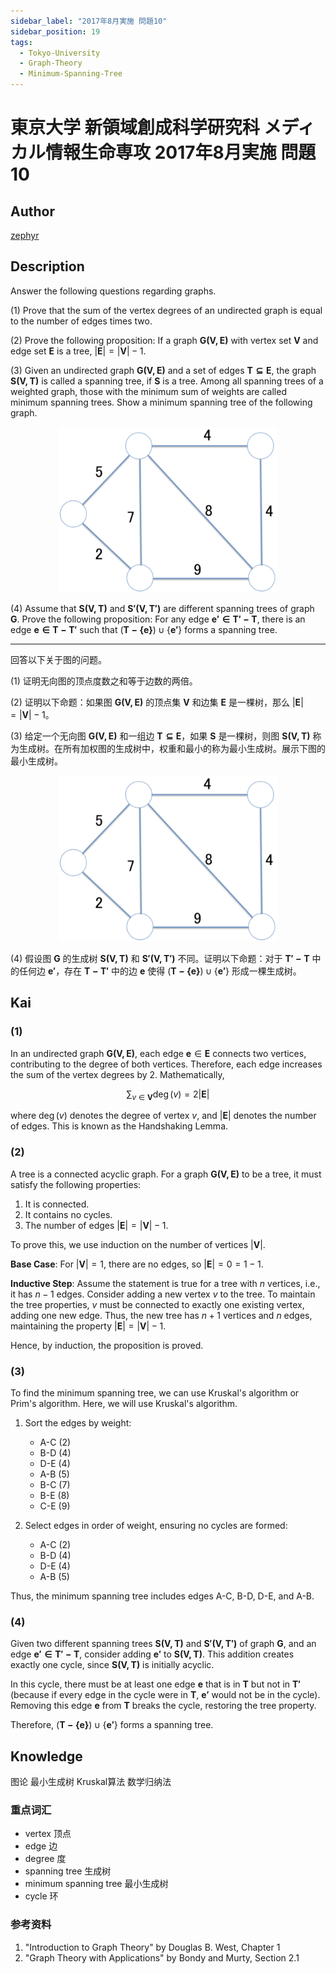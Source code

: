 ```yaml
---
sidebar_label: "2017年8月実施 問題10"
sidebar_position: 19
tags:
  - Tokyo-University
  - Graph-Theory
  - Minimum-Spanning-Tree
---
```


# 東京大学 新領域創成科学研究科 メディカル情報生命専攻 2017年8月実施 問題10

## **Author**
[zephyr](https://inshi-notes.zephyr-zdz.space/)

## **Description**
Answer the following questions regarding graphs.

(1) Prove that the sum of the vertex degrees of an undirected graph is equal to the number of edges times two.

(2) Prove the following proposition: If a graph $\mathbf{G(V, E)}$ with vertex set $\mathbf{V}$ and edge set $\mathbf{E}$ is a tree, $\left| \mathbf{E} \right| = \left| \mathbf{V} \right| - 1$.

(3) Given an undirected graph $\mathbf{G(V, E)}$ and a set of edges $\mathbf{T \subseteq E}$, the graph $\mathbf{S(V, T)}$ is called a spanning tree, if $\mathbf{S}$ is a tree. Among all spanning trees of a weighted graph, those with the minimum sum of weights are called minimum spanning trees. Show a minimum spanning tree of the following graph.

<figure style="text-align:center;">
  <img src="https://raw.githubusercontent.com/Myyura/the_kai_project_assets/main/kakomonn/tokyo_university/frontier_sciences/cbms_201708_10_p1.png" width="350" alt=""/>
</figure>

(4) Assume that $\mathbf{S(V, T)}$ and $\mathbf{S'(V, T')}$ are different spanning trees of graph $\mathbf{G}$. Prove the following proposition: For any edge $\mathbf{e' \in T' - T}$, there is an edge $\mathbf{e \in T - T'}$ such that $(\mathbf{T - \{e\}}) \cup \{\mathbf{e'}\}$ forms a spanning tree.

---

回答以下关于图的问题。

(1) 证明无向图的顶点度数之和等于边数的两倍。

(2) 证明以下命题：如果图 $\mathbf{G(V, E)}$ 的顶点集 $\mathbf{V}$ 和边集 $\mathbf{E}$ 是一棵树，那么 $\left| \mathbf{E} \right| = \left| \mathbf{V} \right| - 1$。

(3) 给定一个无向图 $\mathbf{G(V, E)}$ 和一组边 $\mathbf{T \subseteq E}$，如果 $\mathbf{S}$ 是一棵树，则图 $\mathbf{S(V, T)}$ 称为生成树。在所有加权图的生成树中，权重和最小的称为最小生成树。展示下图的最小生成树。

<figure style="text-align:center;">
  <img src="https://raw.githubusercontent.com/Myyura/the_kai_project_assets/main/kakomonn/tokyo_university/frontier_sciences/cbms_201708_10_p1.png" width="350" alt=""/>
</figure>

(4) 假设图 $\mathbf{G}$ 的生成树 $\mathbf{S(V, T)}$ 和 $\mathbf{S'(V, T')}$ 不同。证明以下命题：对于 $\mathbf{T' - T}$ 中的任何边 $\mathbf{e'}$，存在 $\mathbf{T - T'}$ 中的边 $\mathbf{e}$ 使得 $(\mathbf{T - \{e\}}) \cup \{\mathbf{e'}\}$ 形成一棵生成树。

## **Kai**
### (1)

In an undirected graph $\mathbf{G(V, E)}$, each edge $\mathbf{e} \in \mathbf{E}$ connects two vertices, contributing to the degree of both vertices. Therefore, each edge increases the sum of the vertex degrees by 2. Mathematically,

$$
\sum_{v \in \mathbf{V}} \deg(v) = 2 \left| \mathbf{E} \right|
$$

where $\deg(v)$ denotes the degree of vertex $v$, and $\left| \mathbf{E} \right|$ denotes the number of edges. This is known as the Handshaking Lemma.

### (2)

A tree is a connected acyclic graph. For a graph $\mathbf{G(V, E)}$ to be a tree, it must satisfy the following properties:

1. It is connected.
2. It contains no cycles.
3. The number of edges $\left| \mathbf{E} \right| = \left| \mathbf{V} \right| - 1$.

To prove this, we use induction on the number of vertices $\left| \mathbf{V} \right|$.

**Base Case**: For $\left| \mathbf{V} \right| = 1$, there are no edges, so $\left| \mathbf{E} \right| = 0 = 1 - 1$.

**Inductive Step**: Assume the statement is true for a tree with $n$ vertices, i.e., it has $n-1$ edges. Consider adding a new vertex $v$ to the tree. To maintain the tree properties, $v$ must be connected to exactly one existing vertex, adding one new edge. Thus, the new tree has $n+1$ vertices and $n$ edges, maintaining the property $\left| \mathbf{E} \right| = \left| \mathbf{V} \right| - 1$.

Hence, by induction, the proposition is proved.

### (3)
To find the minimum spanning tree, we can use Kruskal's algorithm or Prim's algorithm. Here, we will use Kruskal's algorithm.

1. Sort the edges by weight:
   - A-C (2)
   - B-D (4)
   - D-E (4)
   - A-B (5)
   - B-C (7)
   - B-E (8)
   - C-E (9)

2. Select edges in order of weight, ensuring no cycles are formed:
   - A-C (2)
   - B-D (4)
   - D-E (4)
   - A-B (5)

Thus, the minimum spanning tree includes edges A-C, B-D, D-E, and A-B.

### (4)
Given two different spanning trees $\mathbf{S(V, T)}$ and $\mathbf{S'(V, T')}$ of graph $\mathbf{G}$, and an edge $\mathbf{e' \in T' - T}$, consider adding $\mathbf{e'}$ to $\mathbf{S(V, T)}$. This addition creates exactly one cycle, since $\mathbf{S(V, T)}$ is initially acyclic.

In this cycle, there must be at least one edge $\mathbf{e}$ that is in $\mathbf{T}$ but not in $\mathbf{T'}$ (because if every edge in the cycle were in $\mathbf{T}$, $\mathbf{e'}$ would not be in the cycle). Removing this edge $\mathbf{e}$ from $\mathbf{T}$ breaks the cycle, restoring the tree property.

Therefore, $(\mathbf{T - \{e\}}) \cup \{\mathbf{e'}\}$ forms a spanning tree.

## **Knowledge**

图论 最小生成树 Kruskal算法 数学归纳法

### 重点词汇

- vertex 顶点
- edge 边
- degree 度
- spanning tree 生成树
- minimum spanning tree 最小生成树
- cycle 环

### 参考资料

1. "Introduction to Graph Theory" by Douglas B. West, Chapter 1
2. "Graph Theory with Applications" by Bondy and Murty, Section 2.1
